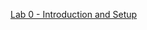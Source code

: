 [Lab 0 - Introduction and Setup](https://docs.google.com/document/d/1t4ztQFjKYWY4381_trqES_JcmwQo0VQYrLSuhRY0vIY/edit?usp=sharing)
